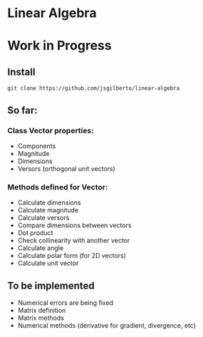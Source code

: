 # Linear Algebra
# Work in Progress

## Install
```
git clone https://github.com/jsgilberto/linear-algebra
```

## So far:

### Class Vector properties:

 - Components  
 - Magnitude  
 - Dimensions  
 - Versors (orthogonal unit vectors)
 
### Methods defined for Vector:

 - Calculate dimensions
 - Calculate magnitude
 - Calculate versors
 - Compare dimensions between vectors
 - Dot product
 - Check collinearity with another vector
 - Calculate angle
 - Calculate polar form (for 2D vectors)
 - Calculate unit vector
 
## To be implemented
 
 - Numerical errors are being fixed
 - Matrix definition
 - Matrix methods
 - Numerical methods (derivative for gradient, divergence, etc)
